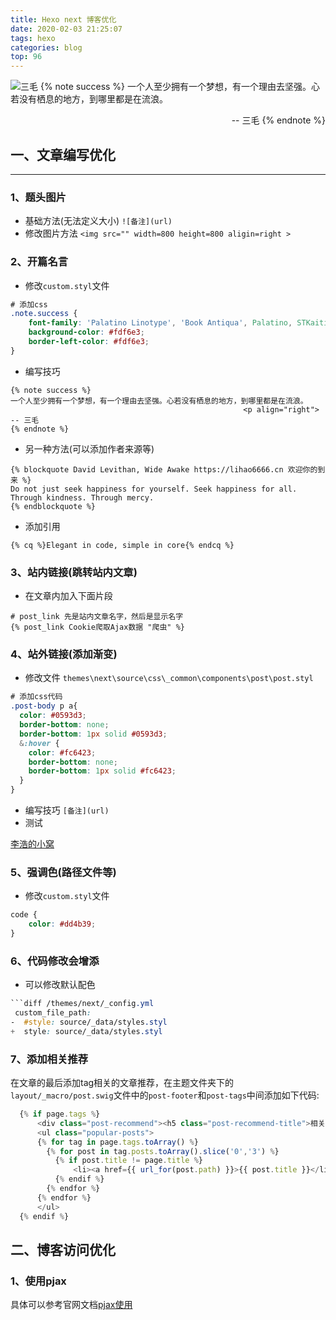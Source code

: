 ```yaml
---
title: Hexo next 博客优化
date: 2020-02-03 21:25:07
tags: hexo
categories: blog
top: 96
---
```

![三毛](https://hexo-1257711631.cos.ap-nanjing.myqcloud.com/20200203215950.png)
{% note success %}
一个人至少拥有一个梦想，有一个理由去坚强。心若没有栖息的地方，到哪里都是在流浪。
                                                    <p align="right"> -- 三毛
{% endnote %}

## 一、文章编写优化
***
### 1、题头图片
* 基础方法(无法定义大小)
`![备注](url)`
* 修改图片方法
`<img src="" width=800 height=800 aligin=right >`
<!--more-->

### 2、开篇名言

* 修改`custom.styl`文件
```css
# 添加css
.note.success {
    font-family: 'Palatino Linotype', 'Book Antiqua', Palatino, STKaiti, KaiTi, SimKai, DFKai-SB, 'Lato', "PingFang SC", "Microsoft YaHei", sans-serif;
    background-color: #fdf6e3;
    border-left-color: #fdf6e3;
}
```
* 编写技巧
```
{% note success %}
一个人至少拥有一个梦想，有一个理由去坚强。心若没有栖息的地方，到哪里都是在流浪。
                                                    <p align="right"> -- 三毛
{% endnote %}
```
* 另一种方法(可以添加作者来源等)
```
{% blockquote David Levithan, Wide Awake https://lihao6666.cn 欢迎你的到来 %}
Do not just seek happiness for yourself. Seek happiness for all. Through kindness. Through mercy.
{% endblockquote %}
```
* 添加引用
```
{% cq %}Elegant in code, simple in core{% endcq %}
```

### 3、站内链接(跳转站内文章)
* 在文章内加入下面片段
```
# post_link 先是站内文章名字，然后是显示名字
{% post_link Cookie爬取Ajax数据 "爬虫" %}
```

### 4、站外链接(添加渐变)

* 修改文件 `themes\next\source\css\_common\components\post\post.styl`
```css
# 添加css代码
.post-body p a{
  color: #0593d3;
  border-bottom: none;
  border-bottom: 1px solid #0593d3;
  &:hover {
    color: #fc6423;
    border-bottom: none;
    border-bottom: 1px solid #fc6423;
  }
}
```
* 编写技巧
`[备注](url)` 
* 测试

[李浩的小窝](https://lihao6666.cn)

### 5、强调色(路径文件等)
* 修改`custom.styl`文件
```css
code {
    color: #dd4b39;
}
```

### 6、代码修改会增添
* 可以修改默认配色
```css
```diff /themes/next/_config.yml
 custom_file_path:
-  #style: source/_data/styles.styl
+  style: source/_data/styles.styl
```

### 7、添加相关推荐
在文章的最后添加tag相关的文章推荐，在主题文件夹下的`layout/_macro/post.swig`文件中的`post-footer`和`post-tags`中间添加如下代码:

```js
  {% if page.tags %}
      <div class="post-recommend"><h5 class="post-recommend-title">相关推荐:</h5></div>
      <ul class="popular-posts">
      {% for tag in page.tags.toArray() %}
        {% for post in tag.posts.toArray().slice('0','3') %}
          {% if post.title != page.title %}
              <li><a href={{ url_for(post.path) }}>{{ post.title }}</li>
          {% endif %}
        {% endfor %}
      {% endfor %}
      </ul>
  {% endif %}
```

## 二、博客访问优化

### 1、使用pjax
具体可以参考官网文档[pjax使用](https://theme-next.org/docs/third-party-services/external-libraries)

